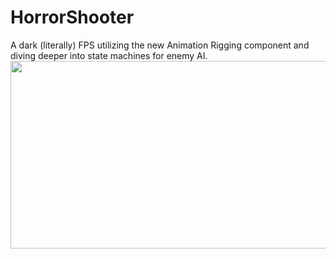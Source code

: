 # HorrorShooter
A dark (literally) FPS utilizing the new Animation Rigging component and diving deeper into state machines for enemy AI.
<img src="/ReadmeContent/Gameplay_Gif.gif" width="600" height="300"/>
